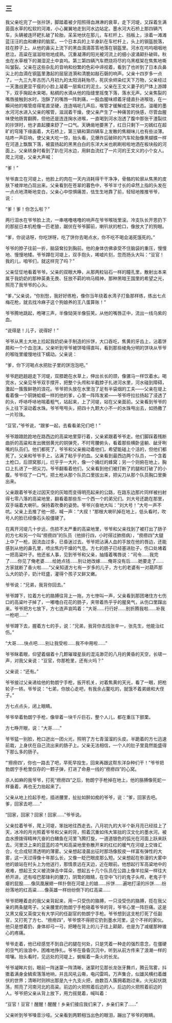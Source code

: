    

## 三

我父亲吃完了一张拤饼，脚踏着被夕阳照得血淋淋的衰草，走下河堤，又踩着生满茵茵水草的松软的河滩，小心翼翼地走到河水边站定。墨水河大石桥上那四辆汽车，头辆被连环耙扎破了轮胎，呆呆地伏在那儿，车栏杆上、挡板上，涂着一滩滩蓝汪汪的血和嫩绿的脑浆。一个日本兵的上半身趴在车栏杆上，头上的钢盔脱落，挂在脖子上。从他的鼻尖上流下的黑血滴滴答答地落在钢盔里。河水在呜呜咽咽地悲泣。高粱在滋滋咝咝地成熟。沉重凝滞的阳光被河流上的细小波涌颠扑破碎。秋虫在水草根下的潮湿泥土中哀呜。第三第四辆汽车燃烧将尽的乌黑框架在焦焦地嘶叫皱裂。父亲在这些杂乱的音响和纷繁的色彩中谛视着，看到了也听到了日本兵鼻尖上的血滴在钢盔里激起的层层涟漪和清脆如敲石磬的响声。父亲十四岁多一点了。一九三九年古历八月初九的太阳消耗殆尽，死灰余烬染红天下万物，父亲经过一天激战更显干瘦的小脸上凝着一层紫红的泥土。父亲在王文义妻子的尸体上游蹲下，双手掬起水来喝，粘稠的水滴从他的指缝里摇曳下落，落水无声。父亲焦裂的嘴唇接触到水时，泡酥了的嘴唇一阵刺痛，一股血腥味顺着牙缝直扑进喉咙，在一瞬间他的喉管痉得笔直坚硬，连连嗝呃几声后，喉管才缓解成正常状态。温暖的墨水河河水进入父亲的喉管，滋润着干燥，使父亲产生了一种痛苦的快感，尽管血腥味使他肠胃翻腾，但他还是连连掬水进喉，一直喝到河水泡透了腹中那张干渣裂纹的拤饼时，他才直起腰来舒了一口气。天确凿地要黑了，红日只剩下一刃嫣红在超旷的穹隆下缘画着，大石桥上，第三辆和第四辆车上发散的焦糊味儿也有些淡薄。咕咚一声巨响，使父亲大吃一惊，抬头看，见爆炸后破碎的汽车轮胎像黑蝴蝶一样在河道上飘飘下落，被震扬起的黑黑白白的东洋大米也刷刷啦啦地洒在板块般的河面上。父亲转身时看到了趴在河水边，用鲜血流红了一片河的王文义的小个女人。爬上河堤，父亲大声喊：

“爹！”

爷爷直立在河堤上，他脸上的肉在一天内消耗得干干净净，骨骼的轮廓从焦黑的皮肤下棱岸地凸现出来。父亲看到在苍翠的暮色中，爷爷半寸长的卓然上指的头发在一点点地清晰地变白，父亲心中惊惧痛苦，怯生生地靠了前，轻轻地推推爷爷，说：

“爹！爹！你怎么啦？”

两行泪水在爷爷脸上流，一串喀噜喀噜的响声在爷爷喉咙里滚。冷支队长开恩扔下的那挺日本机枪像一匹老狼，踞伏在爷爷脚前，喇叭状的枪口，像放大了的狗眼。

“爹，你说话呀，你吃饼呀，吃了饼你去喝点水，你不吃不喝会渴死饿死的。”

爷爷的脖子往前一折，脑袋耷拉到胸前。他的身体仿佛承受不住脑袋的重压，慢慢地、慢慢地矮。爷爷蹲在河堤上，双手抱头，唏嘘片刻，忽而扬头大叫：“豆官！我的儿，咱爷们，就这样完了吗？”

父亲怔怔地看着爷爷。父亲的双眼大睁，从那两粒钻石一样的瞳孔里，散射出本来属于我奶奶的那种英勇无畏、狂放不羁的响马精神，那种黑暗王国里的希望之光，照亮了我爷爷的心头。

“爹，”父亲说，“你别愁，我好好练枪，像你当年绕着水湾子打鱼那样练，练出七点梅花枪，就去找冷麻子这个狗娘养的王八蛋算账！”

爷爷腾地跳起，咆哮三声，半像恸哭半像狂笑。从他的嘴唇正中，流出一线乌紫的血。

“说得是！儿子，说得好！”

爷爷从黑土大地上捡起我奶奶亲手制造的拤饼，大口吞吃，焦黄的牙齿上，沾着饼屑和一个个血泡沫。父亲听到爷爷被饼噎得直叫，看到那些棱角分明的饼块从爷爷的喉咙里缓慢地往下蠕动。父亲说：

“爹，你下河喝点水把肚子里的饼泡泡吧。”

爷爷趔趔趄趄走下河堤，双膝跪在水草上，伸出长长的颈，像骡马一样饮着水。喝完水，父亲见爷爷双手撑开，把整个头颅和半截脖子扎进河水里，河水碰到障碍，激起一簇簇鲜艳的浪花。爷爷把头放在水里泡了足有半袋烟的工夫——父亲在堤上看着像一个铜铸蛤蟆一样的他的爹，心里一阵阵发紧——爷爷呼拉拉扬起了浸透了的头，呼哧呼哧地喘着粗气，站起来，上了河堤，站在父亲面前。父亲看到爷爷的头上往下滚动着水珠。爷爷甩甩头，把四十九颗大小不一的水珠甩出去，如扬撒了一片珍珠。

“豆官，”爷爷说，“跟爹一起，去看看弟兄们吧！”

爷爷踉踉跄跄地在路西边的高粱地里穿行着，父亲紧跟着爷爷走。他们脚踩着残断曲折的高粱和发出微弱黄光的铜弹壳，不时弯腰俯头，看着那些横卧竖躺、龇牙咧嘴的队员们。他们都死了，爷爷和父亲搬动着他们，希望能碰上个活的，但他们都死了。父亲和爷爷手上，沾满了粘乎乎的血。父亲看到最西边两个队员，一个含着土枪口，后颈窝那儿，烂乎乎一大片，像一个捅烂的蜂窝；另一个则俯在地上，胸口上扎进了一把尖刀。爷爷翻看着他们，父亲看到他们被打断了的腿和打破了的小腹。爷爷叹了一口气，把土枪从那个队员口里拔出来，把尖刀从那个队员胸口里撕出来。

父亲跟着爷爷走过因天空的灰暗而变得明亮起来的公路，在路东边那片同样被扫射得七零八落的高粱地里，翻看着那些东一个西一个的弟兄们。刘大号还跪在那里，双手端着大喇叭，保持着吹奏的姿势。爷爷兴奋地大叫：“刘大号！”大号一声不吭。父亲上去推了他一把，喊一声：“大叔！”那根大喇叭掉在地上，低头看时，吹号人的脸已经像石头般僵硬了。

在离开河堤几十步远，伤损不太严重的高粱地里，爷爷和父亲找到了被打出了肠子的方七和另一个叫“痨痨四”的队员（他排行四，小时得过肺痨病），“痨痨四”大腿上中了一枪，因流血过多，已昏迷过去。爷爷把沾满人血的手放在他的唇边，还能感到从他的鼻孔里，喷出焦灼干燥的气息。方七的肠子已经塞进肚子，伤口处堵着一把高粱叶子。他还省人事，见到爷爷和父亲，抽搐着嘴唇说：“司令……我完了……你见了俺老婆……给她点钱……别让她改嫁……俺哥没有后……她要走了……方家就断了香火啦……”父亲知道方七有一岁多的儿子，方七的老婆有一对葫芦那么大的奶子，奶汁旺盛，灌得个孩子又鲜又嫩。

爷爷说：“兄弟，我背你回去。”

爷爷蹲下，拉着方七的胳膊往背上一拖，方七惨叫一声，父亲看到那团堵住方七伤口的高粱叶子掉了，一嘟噜白花花的肠子，夹带着热乎乎的腥臭气，从伤口里蹿出来。爷爷把方七放下，方七连声哀鸣着：“大哥……行行好……别折腾我啦……补我一枪吧……”

爷爷蹲下去，握着方七的手，说：“兄弟，我背你去找张辛一，张先生，他能治红伤。”

“大哥……快点吧……别让我受啦……我不中用啦……”

爷爷眯着眼，仰望着缀着十几颗璀璨星辰的混沌渺茫的八月的黄昏的天空，长啸一声，对我父亲说：“豆官，你那枪里，还有火吗？”

父亲说：“还有。”

爷爷接过父亲递给他的勃朗宁手枪，扳开机关，对着焦黄的天光，看了一眼，把枪轮子一转。爷爷说：“七弟，你放心走吧，有我余占鳌吃的，就饿不着弟媳和大侄子。”

方七点点头，闭上眼睛。

爷爷举着勃朗宁手枪，像举着一块千斤巨石，整个人儿，都在重压下颤栗。

方七睁开眼，说：“大哥……”

爷爷猛一别脸，枪口迸出一团火光，照明了方七青溜溜的头皮。半跪着的方七迅速前栽，上身伏在自己流出来的肠子上。父亲无法相信，一个人的肚子里竟然能盛得下那么多的肠子。

“‘痨痨四’，你也一路去了吧，早死早投生，回来再跟这帮东洋杂种们干！”爷爷把勃朗宁手枪里仅存的一颗子弹，打进了命悬一线的“痨痨四”的心窝。

杀人如麻的我爷爷，打死“痨痨四”之后，勃朗宁手枪掉在地上，他的胳膊像死蛇一样垂着，再也无力抬起来了。

父亲从地上捡起手枪，插进腰里，扯扯如醉如痴的爷爷，说：“爹，回家去吧。爹，回家去吧……”

“回家，回家？回家！回家……”爷爷说。

父亲拉着爷爷，爬上河堤，笨拙地往西走去。八月初九的大半个新月亮已经挂上了天，冰冷的月光照着爷爷和父亲的背，照着沉重如伟大笨拙的汉文化的墨水河。被血水撩拨得精神亢奋的白鳝鱼在河里飞腾打旋，一道道银色的弧光在河面上跃来跃去。河里泛上来的蓝蓝的凉气和高粱地里弥散开来的红红的暖气在河堤上交锋汇合，化合成轻清透明的薄雾。父亲想起凌晨出征时那场像胶皮一样富有弹性的大雾，这一天过得像十年那么长，又像一眨巴眼皮那么短。父亲想起在弥漫的大雾中他的娘站在村头上为他送行，那情景远在天边，近在眼前。他想起行军高粱地中的艰难，想起王文义被流弹击中耳朵，想起五十几个队员在公路上像羊拉屎一样往大桥开进，还有哑巴那锋利的腰刀，阴鸷的眼睛，在空中飞行的鬼子头颅，老鬼子干瘪的屁股……像凤凰展翅一样扑倒在河堤上的娘……拤饼……遍地打滚的拤饼……纷纷落地的红高粱……像英雄一样纷纷倒下的红高粱……

爷爷把睡着走的我父亲背起来，用一只受伤的胳膊，一只没受伤的胳膊，揽在我父亲的两条腿弯子。父亲腰里的勃朗宁手枪硌着爷爷的背，爷爷心里一阵巨痛。这是又黑又瘦又英俊又有大学问的任副官的勃朗宁手枪。爷爷想到这支枪打死了任副官，又打死了方七、“痨痨四”，爷爷恨不得把它扔到墨水河里，这个不祥的家伙。他只是想着扔，身体却弓一弓，把睡在背上的儿子往上颠颠，也是为了减缓那种锥心的疼痛。

爷爷走着，他已经感觉不到自己的腿在何处，只是凭着一种走的强烈意念，在僵硬的空气的浊浪中，困难地挣扎。爷爷在昏昏沉沉中，听到从前方传来了浪潮一样的喧嚷。抬头看时，见远处的河堤上，蜿蜒着一条火的长龙。

爷爷凝眸片刻，眼前一阵迷蒙一阵清晰，迷蒙时见那长龙张牙舞爪，腾云驾雾，抖擞着满身金鳞索落落地响，并且风吼云嘶，电闪雷鸣，万声集合，似雄风横扫着雌伏的世界；清晰时则辨出那是九十九支火把，由数百人簇拥着跑过来。火光起伏跳荡，照亮了河南河北的高粱。前边的火把照着后边的人，后边的火把照着前边的人。爷爷把父亲从背上放下，用力摇晃着，喊叫着：

“豆官！豆官！醒醒！醒醒！乡亲们接应我们来了，乡亲们来了……”

父亲听到爷爷嗓音沙哑。父亲看到两颗相当出色的眼泪，蹦出了爷爷的眼睛。